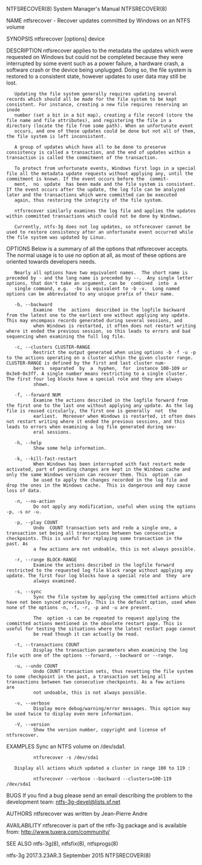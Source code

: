NTFSRECOVER(8)                                                                             System Manager's Manual                                                                             NTFSRECOVER(8)

NAME
       ntfsrecover - Recover updates committed by Windows on an NTFS volume

SYNOPSIS
       ntfsrecover [options] device

DESCRIPTION
       ntfsrecover  applies  to  the metadata the updates which were requested on Windows but could not be completed because they were interrupted by some event such as a power failure, a hardware crash, a
       software crash or the device being unplugged.  Doing so, the file system is restored to a consistent state, however updates to user data may still be lost.

       Updating the file system generally requires updating several records which should all be made for the file system to be kept consistent. For instance, creating a new file requires reserving an inode
       number (set a bit in a bit map), creating a file record (store the file name and file attributes), and registering the file in a directory (locate the file from some path). When an unfortunate event
       occurs, and one of these updates could be done but not all of them, the file system is left inconsistent.

       A group of updates which have all to be done to preserve consistency is called a transaction, and the end of updates within a transaction is called the commitment of the transaction.

       To protect from unfortunate events, Windows first logs in a special file all the metadata update requests without applying any, until the commitment is known. If the event occurs before the  commit‐
       ment,  no  update  has been made and the file system is consistent. If the event occurs after the update, the log file can be analyzed later and the transactions which were committed can be executed
       again, thus restoring the integrity of the file system.

       ntfsrecover similarly examines the log file and applies the updates within committed transactions which could not be done by Windows.

       Currently, ntfs-3g does not log updates, so ntfsrecover cannot be used to restore consistency after an unfortunate event occurred while the file system was updated by Linux.

OPTIONS
       Below is a summary of all the options that ntfsrecover accepts. The normal usage is to use no option at all, as most of these options are oriented towards developers needs.

       Nearly all options have two equivalent names.  The short name is preceded by - and the long name is preceded by --.  Any single letter options, that don't take an argument, can be  combined  into  a
       single command, e.g.  -bv is equivalent to -b -v.  Long named options can be abbreviated to any unique prefix of their name.

       -b, --backward
              Examine  the  actions  described in the logfile backward from the latest one to the earliest one without applying any update. This may encompass records generated during several sessions, and
              when Windows is restarted, it often does not restart writing where it ended the previous session, so this leads to errors and bad sequencing when examining the full log file.

       -c, --clusters CLUSTER-RANGE
              Restrict the output generated when using options -b -f -u -p to the actions operating on a cluster within the given cluster range.  CLUSTER-RANGE is defined by the first and last cluster num‐
              bers  separated  by  a  hyphen,  for  instance 100-109 or 0x3e8-0x3ff. A single number means restricting to a single cluster. The first four log blocks have a special role and they are always
              shown.

       -f, --forward NUM
              Examine the actions described in the logfile forward from the first one to the last one without applying any update. As the log file is reused circularly, the first one is generally  not  the
              earliest.  Moreover when Windows is restarted, it often does not restart writing where it ended the previous sessions, and this leads to errors when examining a log file generated during sev‐
              eral sessions.

       -h, --help
              Show some help information.

       -k, --kill-fast-restart
              When Windows has been interrupted with fast restart mode activated, part of pending changes are kept in the Windows cache and only the same Windows version can recover them. This  option  can
              be used to apply the changes recorded in the log file and drop the ones in the Windows cache.  This is dangerous and may cause loss of data.

       -n, --no-action
              Do not apply any modification, useful when using the options -p, -s or -u.

       -p, --play COUNT
              Undo  COUNT transaction sets and redo a single one, a transaction set being all transactions between two consecutive checkpoints. This is useful for replaying some transaction in the past. As
              a few actions are not undoable, this is not always possible.

       -r, --range BLOCK-RANGE
              Examine the actions described in the logfile forward restricted to the requested log file block range without applying any update. The first four log blocks have a special role and  they  are
              always examined.

       -s, --sync
              Sync the file system by applying the committed actions which have not been synced previously. This is the default option, used when none of the options -n, -f, -r, -p and -u are present.

              The  option -s can be repeated to request applying the committed actions mentioned in the obsolete restart page. This is useful for testing the situations where the latest restart page cannot
              be read though it can actually be read.

       -t, --transactions COUNT
              Display the transaction parameters when examining the log file with one of the options --forward, --backward or --range.

       -u, --undo COUNT
              Undo COUNT transaction sets, thus resetting the file system to some checkpoint in the past, a transaction set being all transactions between two consecutive checkpoints. As a few actions  are
              not undoable, this is not always possible.

       -v, --verbose
              Display more debug/warning/error messages. This option may be used twice to display even more information.

       -V, --version
              Show the version number, copyright and license of ntfsrecover.

EXAMPLES
       Sync an NTFS volume on /dev/sda1.

              ntfsrecover -s /dev/sda1

       Display all actions which updated a cluster in range 100 to 119 :

              ntfsrecover --verbose --backward --clusters=100-119 /dev/sda1

BUGS
       If you find a bug please send an email describing the problem to the development team:
       ntfs-3g-devel@lists.sf.net

AUTHORS
       ntfsrecover was written by Jean-Pierre Andre

AVAILABILITY
       ntfsrecover is part of the ntfs-3g package and is available from:
       http://www.tuxera.com/community/

SEE ALSO
       ntfs-3g(8), ntfsfix(8), ntfsprogs(8)

ntfs-3g 2017.3.23AR.3                                                                           September 2015                                                                                 NTFSRECOVER(8)
